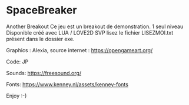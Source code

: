 # SpaceBreaker
Another Breakout
Ce jeu est un breakout de demonstration.
1 seul niveau Disponible
créé avec LUA / LOVE2D
SVP lisez le fichier LISEZMOI.txt 
présent dans le dossier exe.

Graphics :
Alexia, 
source internet :
https://opengameart.org/

Code:
JP

Sounds:
https://freesound.org/

Fonts: 
https://www.kenney.nl/assets/kenney-fonts


Enjoy :-)

